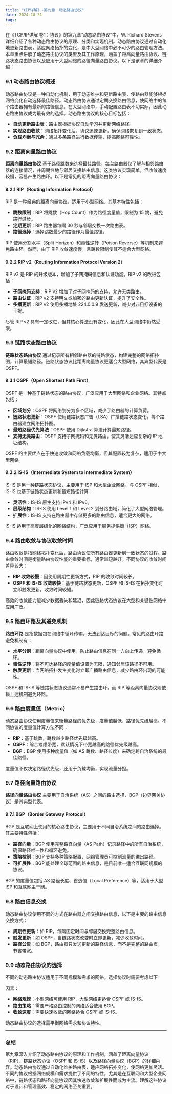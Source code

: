 ```yaml
---
title: "《IP详解》-第九章：动态路由协议"
date: 2024-10-31
tags: 
---
```

在《TCP/IP详解 卷1：协议》的第九章“动态路由协议”中，W. Richard Stevens 详细介绍了各种动态路由协议的原理、分类和实现机制。动态路由协议通过自动化地更新路由表，适应网络拓扑的变化，是中大型网络中必不可少的路由管理方法。本章重点讲解了动态路由协议的类型及其工作原理，涵盖了距离向量路由协议、链路状态路由协议以及应用于大型网络的路径向量路由协议。以下是该章的详细介绍：

### 9.1 动态路由协议概述
动态路由协议是一种自动化机制，用于动态维护和更新路由表，使路由器能够根据网络变化自动选择最佳路径。动态路由协议通过定期交换路由信息，使网络中的每个路由器拥有最新的路径信息。在大型网络中，手动配置路由表不切实际，因此动态路由协议成为最有效的选择。动态路由协议的核心目标包括：
- **自动更新路由表**：路由器根据协议自动学习并更新网络路径。
- **实现路由收敛**：网络拓扑变化后，协议迅速更新，确保网络恢复到一致状态。
- **负载均衡与冗余**：通过多条路径进行数据传输，提高网络可靠性。

### 9.2 距离向量路由协议
**距离向量路由协议** 基于路径跳数来选择最佳路径。每台路由器仅了解与相邻路由器的连接情况，并周期性地与邻居交换路由信息。这类协议实现简单，但收敛速度较慢，容易产生路由环。以下是常见的距离向量路由协议：

#### 9.2.1 RIP（Routing Information Protocol）
RIP 是一种经典的距离向量协议，适用于小型网络。其基本特性包括：
- **跳数限制**：RIP 将跳数（Hop Count）作为路径度量值，限制为 15 跳，避免路径过长。
- **定期更新**：RIP 路由器每隔 30 秒与邻居交换一次路由表。
- **路径选择**：选择跳数最少的路径作为最佳路径。

RIP 使用分割水平（Split Horizon）和毒性逆转（Poison Reverse）等机制来避免路由环。然而，由于 RIP 收敛速度慢，且跳数限制使其不适合大型网络。

#### 9.2.2 RIP v2（Routing Information Protocol Version 2）
RIP v2 是 RIP 的升级版本，增加了子网掩码信息和认证功能。RIP v2 的改进包括：
- **子网掩码支持**：RIP v2 增加了对子网掩码的支持，允许无类路由。
- **路由认证**：RIP v2 支持明文或加密的路由更新认证，提升了安全性。
- **多播更新**：RIP v2 使用多播地址 224.0.0.9 发送更新，减少对非目标设备的干扰。

尽管 RIP v2 具有一定改进，但其核心算法没有变化，因此在大型网络中仍然受限。

### 9.3 链路状态路由协议
**链路状态路由协议** 通过记录所有相邻路由器的链路状态，构建完整的网络拓扑图，计算最短路径。链路状态协议比距离向量协议更适合大型网络，其典型代表是 OSPF。

#### 9.3.1 OSPF（Open Shortest Path First）
OSPF 是一种基于链路状态的路由协议，广泛应用于大型网络和企业网络。其特点包括：
- **区域划分**：OSPF 将网络划分为多个区域，减少了路由器的计算负荷。
- **链路状态更新**：OSPF 使用链路状态广告（LSA）广播链路状态变化，每个路由器建立网络拓扑图。
- **最短路径优先算法**：OSPF 使用 Dijkstra 算法计算最短路径。
- **支持无类路由**：OSPF 支持子网掩码和无类路由，使其灵活适应复杂的 IP 地址结构。

OSPF 的主要优点在于快速收敛和网络负载均衡，但其配置较为复杂，适用于中大型网络。

#### 9.3.2 IS-IS（Intermediate System to Intermediate System）
IS-IS 是另一种链路状态协议，主要用于 ISP 和大型企业网络。与 OSPF 相似，IS-IS 也基于链路状态更新和最短路径计算：
- **灵活性**：IS-IS 原生支持 IPv4 和 IPv6。
- **层级结构**：IS-IS 使用 Level 1 和 Level 2 划分路由域，简化了大型网络管理。
- **扩展性**：IS-IS 支持在路由器中存储更多的路由信息，适合更大的网络。

IS-IS 适用于高度层级化的网络结构，广泛应用于服务提供商（ISP）网络。

### 9.4 路由收敛与协议收敛时间
路由收敛是指网络拓扑变化后，路由协议使所有路由器更新到一致状态的过程。路由收敛时间是衡量路由协议性能的重要指标，通常越短越好。不同协议的收敛时间差异较大：
- **RIP 收敛较慢**：因使用周期性更新方式，RIP 的收敛时间较长。
- **OSPF 和 IS-IS 收敛较快**：基于链路状态更新，OSPF 和 IS-IS 在拓扑变化时立即触发更新，收敛时间较短。

高效的收敛能力能减少数据丢失和延迟，因此链路状态协议在大型和关键性网络中应用广泛。

### 9.5 路由环路及其避免机制
**路由环路** 是指数据包在网络中循环传输，无法到达目标的问题。常见的路由环路避免机制有：
- **水平分割**：距离向量协议中使用，防止路由信息在同一方向上传递，避免循环。
- **毒性逆转**：将不可达路径的度量值设置为无限，通知邻居该路径不可用。
- **触发更新**：当网络拓扑发生变化时立即广播路由信息，减少路由环出现的可能性。

OSPF 和 IS-IS 等链路状态协议通常不易产生路由环，而 RIP 等距离向量协议则依赖上述机制避免环路。

### 9.6 路由度量值（Metric）
动态路由协议使用度量值来衡量路径的优先级，度量值越低，路径优先级越高。不同协议的度量值计算方法不同：
- **RIP**：基于跳数，跳数越少路径优先级越高。
- **OSPF**：综合考虑带宽，默认情况下带宽越高的路径优先级越高。
- **BGP**：BGP 使用多种度量值（如 AS 跳数、路径长度）来确定跨自治系统的最佳路径。

度量值不仅决定路径优先级，还用于负载均衡，实现流量分担。

### 9.7 路径向量路由协议
**路径向量路由协议** 主要用于自治系统（AS）之间的路由选择，BGP（边界网关协议）是其典型代表。

#### 9.7.1 BGP（Border Gateway Protocol）
BGP 是互联网上使用的核心路由协议，主要用于不同自治系统之间的路由选择。其主要特性包括：
- **路径向量**：BGP 使用完整路径向量（AS Path）记录路径中的所有自治系统，确保路径唯一性和循环避免。
- **策略控制**：BGP 支持多种策略配置，网络管理员可控制流量的进出路径。
- **可扩展性**：BGP 能处理全球范围的路由信息，是目前唯一适合互联网规模的协议。

BGP 的度量值包括 AS 路径长度、首选值（Local Preference）等，适用于大型 ISP 和互联网主干网。

### 9.8 路由信息交换
动态路由协议使用不同的方式在路由器之间交换路由信息，以下是主要的路由信息交换方式：
- **周期性更新**：如 RIP，每隔固定时间与邻居交换完整路由信息。
- **触发更新**：如 OSPF，当链路状态改变时立即更新，减少收敛时间。
- **路径公告**：如 BGP，路由器只发送更新的路径信息，而不是完整的路由表，节省带宽。

### 9.9 动态路由协议的选择
不同的动态路由协议适用于不同规模和需求的网络。选择协议时需要考虑以下

因素：
- **网络规模**：小型网络可使用 RIP，大型网络更适合 OSPF 或 IS-IS。
- **路由策略**：需要严格路由控制的网络适合使用 BGP。
- **收敛速度**：需要快速收敛的网络适合 OSPF 或 IS-IS。

动态路由协议的选择需平衡网络需求和协议特性。

---

### 总结
第九章深入介绍了动态路由协议的原理和工作机制，涵盖了距离向量协议（RIP）、链路状态协议（OSPF 和 IS-IS）以及路径向量协议（BGP）的详细内容。动态路由协议通过自动化维护路由表，适应网络拓扑变化，使网络更加灵活。不同的协议根据网络规模和需求提供了不同的特性，尤其是在互联网和大型企业网络中，链路状态和路径向量协议因其快速收敛和扩展性而成为主流。理解这些协议对于设计和管理高效、稳定的网络至关重要。
